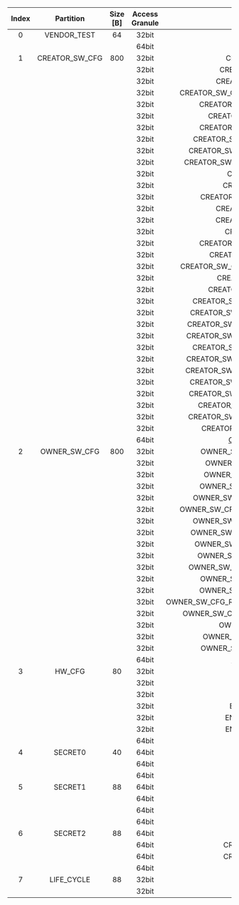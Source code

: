 <!--
DO NOT EDIT THIS FILE DIRECTLY.
It has been generated with ./util/design/gen-otp-mmap.py
-->

|  Index  |   Partition    |  Size [B]  |  Access Granule  |                         Item                          |  Byte Address  |  Size [B]  |
|:-------:|:--------------:|:----------:|:----------------:|:-----------------------------------------------------:|:--------------:|:----------:|
|    0    |  VENDOR_TEST   |     64     |      32bit       |                        SCRATCH                        |     0x000      |     56     |
|         |                |            |      64bit       |    [VENDOR_TEST_DIGEST](#Reg_vendor_test_digest_0)    |     0x038      |     8      |
|    1    | CREATOR_SW_CFG |    800     |      32bit       |                CREATOR_SW_CFG_AST_CFG                 |     0x040      |    156     |
|         |                |            |      32bit       |              CREATOR_SW_CFG_AST_INIT_EN               |     0x0DC      |     4      |
|         |                |            |      32bit       |              CREATOR_SW_CFG_ROM_EXT_SKU               |     0x0E0      |     4      |
|         |                |            |      32bit       |     CREATOR_SW_CFG_SIGVERIFY_RSA_MOD_EXP_IBEX_EN      |     0x0E4      |     4      |
|         |                |            |      32bit       |          CREATOR_SW_CFG_SIGVERIFY_RSA_KEY_EN          |     0x0E8      |     8      |
|         |                |            |      32bit       |            CREATOR_SW_CFG_SIGVERIFY_SPX_EN            |     0x0F0      |     4      |
|         |                |            |      32bit       |          CREATOR_SW_CFG_SIGVERIFY_SPX_KEY_EN          |     0x0F4      |     8      |
|         |                |            |      32bit       |         CREATOR_SW_CFG_FLASH_DATA_DEFAULT_CFG         |     0x0FC      |     4      |
|         |                |            |      32bit       |        CREATOR_SW_CFG_FLASH_INFO_BOOT_DATA_CFG        |     0x100      |     4      |
|         |                |            |      32bit       |       CREATOR_SW_CFG_FLASH_HW_INFO_CFG_OVERRIDE       |     0x104      |     4      |
|         |                |            |      32bit       |                 CREATOR_SW_CFG_RNG_EN                 |     0x108      |     4      |
|         |                |            |      32bit       |               CREATOR_SW_CFG_JITTER_EN                |     0x10C      |     4      |
|         |                |            |      32bit       |           CREATOR_SW_CFG_RET_RAM_RESET_MASK           |     0x110      |     4      |
|         |                |            |      32bit       |              CREATOR_SW_CFG_MANUF_STATE               |     0x114      |     4      |
|         |                |            |      32bit       |              CREATOR_SW_CFG_ROM_EXEC_EN               |     0x118      |     4      |
|         |                |            |      32bit       |                CREATOR_SW_CFG_CPUCTRL                 |     0x11C      |     4      |
|         |                |            |      32bit       |          CREATOR_SW_CFG_MIN_SEC_VER_ROM_EXT           |     0x120      |     4      |
|         |                |            |      32bit       |            CREATOR_SW_CFG_MIN_SEC_VER_BL0             |     0x124      |     4      |
|         |                |            |      32bit       |      CREATOR_SW_CFG_DEFAULT_BOOT_DATA_IN_PROD_EN      |     0x128      |     4      |
|         |                |            |      32bit       |              CREATOR_SW_CFG_RMA_SPIN_EN               |     0x12C      |     4      |
|         |                |            |      32bit       |            CREATOR_SW_CFG_RMA_SPIN_CYCLES             |     0x130      |     4      |
|         |                |            |      32bit       |         CREATOR_SW_CFG_RNG_REPCNT_THRESHOLDS          |     0x134      |     4      |
|         |                |            |      32bit       |         CREATOR_SW_CFG_RNG_REPCNTS_THRESHOLDS         |     0x138      |     4      |
|         |                |            |      32bit       |        CREATOR_SW_CFG_RNG_ADAPTP_HI_THRESHOLDS        |     0x13C      |     4      |
|         |                |            |      32bit       |        CREATOR_SW_CFG_RNG_ADAPTP_LO_THRESHOLDS        |     0x140      |     4      |
|         |                |            |      32bit       |         CREATOR_SW_CFG_RNG_BUCKET_THRESHOLDS          |     0x144      |     4      |
|         |                |            |      32bit       |        CREATOR_SW_CFG_RNG_MARKOV_HI_THRESHOLDS        |     0x148      |     4      |
|         |                |            |      32bit       |        CREATOR_SW_CFG_RNG_MARKOV_LO_THRESHOLDS        |     0x14C      |     4      |
|         |                |            |      32bit       |        CREATOR_SW_CFG_RNG_EXTHT_HI_THRESHOLDS         |     0x150      |     4      |
|         |                |            |      32bit       |        CREATOR_SW_CFG_RNG_EXTHT_LO_THRESHOLDS         |     0x154      |     4      |
|         |                |            |      32bit       |          CREATOR_SW_CFG_RNG_ALERT_THRESHOLD           |     0x158      |     4      |
|         |                |            |      32bit       |        CREATOR_SW_CFG_RNG_HEALTH_CONFIG_DIGEST        |     0x15C      |     4      |
|         |                |            |      32bit       |           CREATOR_SW_CFG_SRAM_KEY_RENEW_EN            |     0x160      |     4      |
|         |                |            |      64bit       | [CREATOR_SW_CFG_DIGEST](#Reg_creator_sw_cfg_digest_0) |     0x358      |     8      |
|    2    |  OWNER_SW_CFG  |    800     |      32bit       |           OWNER_SW_CFG_ROM_ERROR_REPORTING            |     0x360      |     4      |
|         |                |            |      32bit       |            OWNER_SW_CFG_ROM_BOOTSTRAP_DIS             |     0x364      |     4      |
|         |                |            |      32bit       |            OWNER_SW_CFG_ROM_ALERT_CLASS_EN            |     0x368      |     4      |
|         |                |            |      32bit       |           OWNER_SW_CFG_ROM_ALERT_ESCALATION           |     0x36C      |     4      |
|         |                |            |      32bit       |         OWNER_SW_CFG_ROM_ALERT_CLASSIFICATION         |     0x370      |    320     |
|         |                |            |      32bit       |      OWNER_SW_CFG_ROM_LOCAL_ALERT_CLASSIFICATION      |     0x4B0      |     64     |
|         |                |            |      32bit       |          OWNER_SW_CFG_ROM_ALERT_ACCUM_THRESH          |     0x4F0      |     16     |
|         |                |            |      32bit       |         OWNER_SW_CFG_ROM_ALERT_TIMEOUT_CYCLES         |     0x500      |     16     |
|         |                |            |      32bit       |          OWNER_SW_CFG_ROM_ALERT_PHASE_CYCLES          |     0x510      |     64     |
|         |                |            |      32bit       |          OWNER_SW_CFG_ROM_ALERT_DIGEST_PROD           |     0x550      |     4      |
|         |                |            |      32bit       |        OWNER_SW_CFG_ROM_ALERT_DIGEST_PROD_END         |     0x554      |     4      |
|         |                |            |      32bit       |           OWNER_SW_CFG_ROM_ALERT_DIGEST_DEV           |     0x558      |     4      |
|         |                |            |      32bit       |           OWNER_SW_CFG_ROM_ALERT_DIGEST_RMA           |     0x55C      |     4      |
|         |                |            |      32bit       |    OWNER_SW_CFG_ROM_WATCHDOG_BITE_THRESHOLD_CYCLES    |     0x560      |     4      |
|         |                |            |      32bit       |        OWNER_SW_CFG_ROM_KEYMGR_ROM_EXT_MEAS_EN        |     0x564      |     4      |
|         |                |            |      32bit       |               OWNER_SW_CFG_MANUF_STATE                |     0x568      |     4      |
|         |                |            |      32bit       |            OWNER_SW_CFG_ROM_RSTMGR_INFO_EN            |     0x56C      |     4      |
|         |                |            |      32bit       |           OWNER_SW_CFG_ROM_EXT_RECOVERY_EN            |     0x570      |     4      |
|         |                |            |      64bit       |   [OWNER_SW_CFG_DIGEST](#Reg_owner_sw_cfg_digest_0)   |     0x678      |     8      |
|    3    |     HW_CFG     |     80     |      32bit       |                       DEVICE_ID                       |     0x680      |     32     |
|         |                |            |      32bit       |                      MANUF_STATE                      |     0x6A0      |     32     |
|         |                |            |      32bit       |                    EN_SRAM_IFETCH                     |     0x6C0      |     1      |
|         |                |            |      32bit       |                 EN_CSRNG_SW_APP_READ                  |     0x6C1      |     1      |
|         |                |            |      32bit       |                EN_ENTROPY_SRC_FW_READ                 |     0x6C2      |     1      |
|         |                |            |      32bit       |                EN_ENTROPY_SRC_FW_OVER                 |     0x6C3      |     1      |
|         |                |            |      64bit       |         [HW_CFG_DIGEST](#Reg_hw_cfg_digest_0)         |     0x6C8      |     8      |
|    4    |    SECRET0     |     40     |      64bit       |                   TEST_UNLOCK_TOKEN                   |     0x6D0      |     16     |
|         |                |            |      64bit       |                    TEST_EXIT_TOKEN                    |     0x6E0      |     16     |
|         |                |            |      64bit       |        [SECRET0_DIGEST](#Reg_secret0_digest_0)        |     0x6F0      |     8      |
|    5    |    SECRET1     |     88     |      64bit       |                  FLASH_ADDR_KEY_SEED                  |     0x6F8      |     32     |
|         |                |            |      64bit       |                  FLASH_DATA_KEY_SEED                  |     0x718      |     32     |
|         |                |            |      64bit       |                  SRAM_DATA_KEY_SEED                   |     0x738      |     16     |
|         |                |            |      64bit       |        [SECRET1_DIGEST](#Reg_secret1_digest_0)        |     0x748      |     8      |
|    6    |    SECRET2     |     88     |      64bit       |                       RMA_TOKEN                       |     0x750      |     16     |
|         |                |            |      64bit       |                CREATOR_ROOT_KEY_SHARE0                |     0x760      |     32     |
|         |                |            |      64bit       |                CREATOR_ROOT_KEY_SHARE1                |     0x780      |     32     |
|         |                |            |      64bit       |        [SECRET2_DIGEST](#Reg_secret2_digest_0)        |     0x7A0      |     8      |
|    7    |   LIFE_CYCLE   |     88     |      32bit       |                   LC_TRANSITION_CNT                   |     0x7A8      |     48     |
|         |                |            |      32bit       |                       LC_STATE                        |     0x7D8      |     40     |
